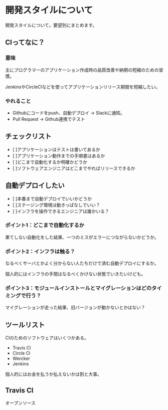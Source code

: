 # 開発スタイルについて

開発スタイルについて。要望別にまとめます。

## CIってなに？

### 意味
主にプログラマーのアプリケーション作成時の品質改善や納期の短縮のための習慣。

JenkinsやCircleCIなどを使ってアプリケーションリリース期間を短縮したい。

### やれること

 * Githubにコードをpush、自動デプロイ -> Slackに通知。
 * Pull Request -> Github連携でテスト

## チェックリスト

- [ ]アプリケーションはテストは書いてあるか
- [ ]アプリケーション動作までの手順書はあるか
- [ ]どこまで自動化するか明確かどうか
- [ ]ソフトウェアエンジニアはどこまでやればリリースできるか

## 自動デプロイしたい

- [ ]本番まで自動デプロイでいいかどうか
- [ ]ステージング環境は動きっぱなしでいい？
- [ ]インフラを操作できるエンジニアは誰かいる？

### ポイント1：どこまで自動化するか

果てしない自動化をした結果、一つのミスがエラーにつながらないかどうか。

### ポイント2：インフラは触る？

なるべくサーバとかよく分からない人たちだけで済む自動デプロイにするか。

個人的にはインフラの手間はなるべくかけない状態でいきたいけども。

### ポイント3：モジュールインストールとマイグレーションはどのタイミングで行う？

マイグレーションが走った結果、旧バージョンが動かないとかはない？

## ツールリスト

CIのためのソフトウェアはいくつかある。

 * Travis CI
 * Circle CI
 * Wercker
 * Jenkins

個人的にはお金を払うか払えないかは割と大事。

## Travis CI

オープンソース
